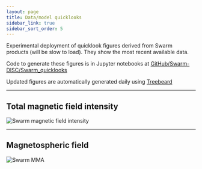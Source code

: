 ```yaml
---
layout: page
title: Data/model quicklooks
sidebar_link: true
sidebar_sort_order: 5
---
```


Experimental deployment of quicklook figures derived from Swarm products (will be slow to load). They show the most recent available data.

Code to generate these figures is in Jupyter notebooks at [GitHub/Swarm-DISC/Swarm_quicklooks](https://github.com/Swarm-DISC/Swarm_quicklooks)

Updated figures are automatically generated daily using [Treebeard](https://treebeard.io)

---

## Total magnetic field intensity

![Swarm magnetic field intensity](https://api.treebeard.io/265fb0cb2f/Swarm_quicklooks/master/notebooks/output/intensity.png)

---

## Magnetospheric field

![Swarm MMA](https://api.treebeard.io/265fb0cb2f/Swarm_quicklooks/master/notebooks/output/mma-f.png)